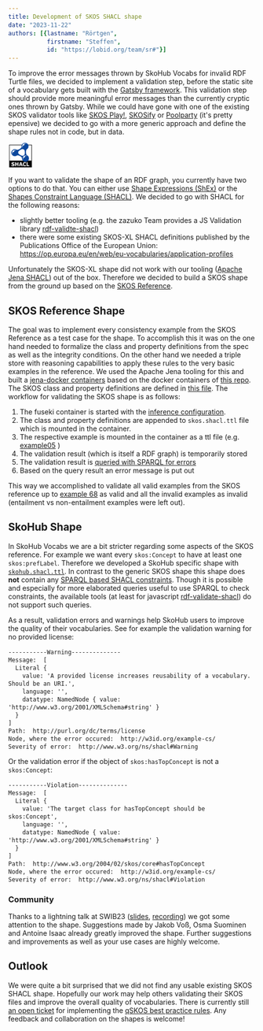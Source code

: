 ```yaml
---
title: Development of SKOS SHACL shape
date: "2023-11-22"
authors: [{lastname: "Rörtgen",
           firstname: "Steffen",
           id: "https://lobid.org/team/sr#"}]
---
```


To improve the error messages thrown by SkoHub Vocabs for invalid RDF Turtle files, we decided to implement a validation step, before the static site of a vocabulary gets built with the [Gatsby framework](https://www.gatsbyjs.com/).
This validation step should provide more meaningful error messages than the currently cryptic ones thrown by Gatsby.
While we could have gone with one of the existing SKOS validator tools like [SKOS Play!](https://skos-play.sparna.fr/play/), [SKOSify](http://www.w3.org/2001/sw/wiki/Skosify) or [Poolparty](https://www.poolparty.biz/skos-and-skos-xl) (it's pretty epensive) we decided to go with a more generic approach and define the shape rules not in code, but in data.

<img src="shacl-logo.png" alt="SHACL logo" width="50"/>

If you want to validate the shape of an RDF graph, you currently have two options to do that. You can either use [Shape Expressions (ShEx)](https://shex.io/shex-primer/index.html) or the [Shapes Constraint Language (SHACL)](https://www.w3.org/TR/shacl/).
We decided to go with SHACL for the following reasons:

- slightly better tooling (e.g. the zazuko Team provides a JS Validation library [rdf-validte-shacl](https://github.com/zazuko/rdf-validate-shacl))
- there were some existing SKOS-XL SHACL definitions published by the Publications Office of the European Union: https://op.europa.eu/en/web/eu-vocabularies/application-profiles

Unfortunately the SKOS-XL shape did not work with our tooling ([Apache Jena SHACL](https://jena.apache.org/documentation/shacl/)) out of the box.
  Therefore we decided to build a SKOS shape from the ground up based on the [SKOS Reference](https://www.w3.org/TR/skos-reference/).

## SKOS Reference Shape

The goal was to implement every consistency example from the SKOS Reference as a test case for the shape.
To accomplish this it was on the one hand needed to formalize the class and property definitions from the spec as well as the integrity conditions.
On the other hand we needed a triple store with reasoning capabilities to apply these rules to the very basic examples in the reference.
We used the Apache Jena tooling for this and built a [jena-docker containers](https://github.com/skohub-io/jena-docker) based on the docker containers of [this repo](https://github.com/stain/jena-docker).
The SKOS class and property definitions are defined in [this file](https://github.com/skohub-io/shapes/blob/main/skosClassAndPropertyDefinitions.ttl).
The workflow for validating the SKOS shape is as follows:

1. The fuseki container is started with the [inference configuration](https://github.com/skohub-io/shapes/blob/main/fuseki/config_inference.ttl).
2. The class and property definitions are appended to `skos.shacl.ttl` file which is mounted in the container.
3. The respective example is mounted in the container as a ttl file (e.g. [example05](https://github.com/skohub-io/shapes/blob/main/tests/valid/skos.shacl.ttl/ex05.ttl) )
4. The validation result (which is itself a RDF graph) is temporarily stored
5. The validation result is [queried with SPARQL for errors](https://github.com/skohub-io/shapes/blob/main/scripts/checkForViolation.rq)
6. Based on the query result an error message is put out

This way we accomplished to validate all valid examples from the SKOS reference up to [example 68](https://www.w3.org/TR/skos-reference/#example-68) as valid and all the invalid examples as invalid (entailment vs non-entailment examples were left out).

## SkoHub Shape

In SkoHub Vocabs we are a bit stricter regarding some aspects of the SKOS reference.
For example we want every `skos:Concept` to have at least one `skos:prefLabel`.
Therefore we developed a SkoHub specific shape with [`skohub.shacl.ttl`](https://github.com/skohub-io/shapes/blob/main/skohub.shacl.ttl).
In contrast to the generic SKOS shape this shape does **not** contain any [SPARQL based SHACL constraints](https://www.w3.org/TR/shacl/#sparql-constraints).
Though it is possible and especially for more elaborated queries useful to use SPARQL to check constraints, the available tools (at least for javascript [rdf-validate-shacl](https://github.com/zazuko/rdf-validate-shacl)) do not support such queries.

As a result, validation errors and warnings help SkoHub users to improve the quality of their vocabularies. See for example the validation warning for no provided license:


```
-----------Warning--------------
Message:  [
  Literal {
    value: 'A provided license increases reusability of a vocabulary. Should be an URI.',
    language: '',
    datatype: NamedNode { value: 'http://www.w3.org/2001/XMLSchema#string' }
  }
]
Path:  http://purl.org/dc/terms/license
Node, where the error occured:  http://w3id.org/example-cs/
Severity of error:  http://www.w3.org/ns/shacl#Warning
```

Or the validation error if the object of `skos:hasTopConcept` is not a `skos:Concept`:


```
-----------Violation--------------
Message:  [
  Literal {
    value: 'The target class for hasTopConcept should be skos:Concept',
    language: '',
    datatype: NamedNode { value: 'http://www.w3.org/2001/XMLSchema#string' }
  }
]
Path:  http://www.w3.org/2004/02/skos/core#hasTopConcept
Node, where the error occured:  http://w3id.org/example-cs/
Severity of error:  http://www.w3.org/ns/shacl#Violation
```

### Community

Thanks to a lightning talk at SWIB23 ([slides](https://pad.gwdg.de/p/0ytHDo597), [recording](https://www.youtube.com/watch?v=jzdU1zHKlNU)) we got some attention to the shape.
Suggestions made by Jakob Voß, Osma Suominen and Antoine Isaac already greatly improved the shape.
Further suggestions and improvements as well as your use cases are highly welcome.

## Outlook

We were quite a bit surprised that we did not find any usable existing SKOS SHACL shape.
Hopefully our work may help others validating their SKOS files and improve the overall quality of vocabularies.
There is currently still [an open ticket](https://github.com/skohub-io/shapes/issues/9) for implementing the [qSKOS best practice rules](https://github.com/cmader/qSKOS/wiki/Quality-Issues#Ambiguous_Notation_References).
Any feedback and collaboration on the shapes is welcome!

